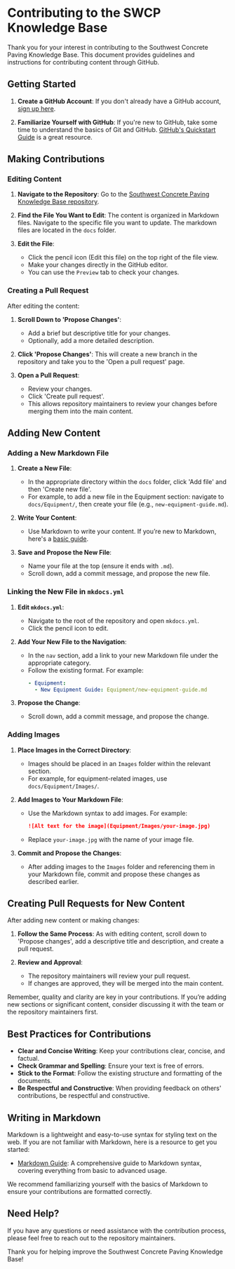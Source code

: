 # Contributing to the SWCP Knowledge Base

Thank you for your interest in contributing to the Southwest Concrete Paving Knowledge Base. This document provides guidelines and instructions for contributing content through GitHub.

## Getting Started

1. **Create a GitHub Account**: If you don't already have a GitHub account, [sign up here](https://github.com/join).

2. **Familiarize Yourself with GitHub**: If you're new to GitHub, take some time to understand the basics of Git and GitHub. [GitHub's Quickstart Guide](https://docs.github.com/en/get-started/quickstart) is a great resource.

## Making Contributions

### Editing Content

1. **Navigate to the Repository**: Go to the [Southwest Concrete Paving Knowledge Base repository](https://github.com/spizeck/SWCP).

2. **Find the File You Want to Edit**: The content is organized in Markdown files. Navigate to the specific file you want to update. The markdown files are located in the `docs` folder.

3. **Edit the File**:
   - Click the pencil icon (Edit this file) on the top right of the file view.
   - Make your changes directly in the GitHub editor.
   - You can use the `Preview` tab to check your changes.

### Creating a Pull Request

After editing the content:

1. **Scroll Down to 'Propose Changes'**:
   - Add a brief but descriptive title for your changes.
   - Optionally, add a more detailed description.

2. **Click 'Propose Changes'**: This will create a new branch in the repository and take you to the 'Open a pull request' page.

3. **Open a Pull Request**:
   - Review your changes.
   - Click 'Create pull request'.
   - This allows repository maintainers to review your changes before merging them into the main content.

## Adding New Content

### Adding a New Markdown File

1. **Create a New File**:
   - In the appropriate directory within the `docs` folder, click 'Add file' and then 'Create new file'.
   - For example, to add a new file in the Equipment section: navigate to `docs/Equipment/`, then create your file (e.g., `new-equipment-guide.md`).

2. **Write Your Content**:
   - Use Markdown to write your content. If you’re new to Markdown, here's a [basic guide](https://www.markdownguide.org/basic-syntax/).

3. **Save and Propose the New File**:
   - Name your file at the top (ensure it ends with `.md`).
   - Scroll down, add a commit message, and propose the new file.

### Linking the New File in `mkdocs.yml`

1. **Edit `mkdocs.yml`**:
   - Navigate to the root of the repository and open `mkdocs.yml`.
   - Click the pencil icon to edit.

2. **Add Your New File to the Navigation**:
   - In the `nav` section, add a link to your new Markdown file under the appropriate category.
   - Follow the existing format. For example:
     ```yaml
     - Equipment:
       - New Equipment Guide: Equipment/new-equipment-guide.md
     ```

3. **Propose the Change**:
   - Scroll down, add a commit message, and propose the change.

### Adding Images

1. **Place Images in the Correct Directory**:
   - Images should be placed in an `Images` folder within the relevant section.
   - For example, for equipment-related images, use `docs/Equipment/Images/`.

2. **Add Images to Your Markdown File**:
   - Use the Markdown syntax to add images. For example:
     ```markdown
     ![Alt text for the image](Equipment/Images/your-image.jpg)
     ```
   - Replace `your-image.jpg` with the name of your image file.

3. **Commit and Propose the Changes**:
   - After adding images to the `Images` folder and referencing them in your Markdown file, commit and propose these changes as described earlier.

## Creating Pull Requests for New Content

After adding new content or making changes:

1. **Follow the Same Process**: As with editing content, scroll down to 'Propose changes', add a descriptive title and description, and create a pull request.

2. **Review and Approval**:
   - The repository maintainers will review your pull request.
   - If changes are approved, they will be merged into the main content.

Remember, quality and clarity are key in your contributions. If you’re adding new sections or significant content, consider discussing it with the team or the repository maintainers first.


## Best Practices for Contributions

- **Clear and Concise Writing**: Keep your contributions clear, concise, and factual.
- **Check Grammar and Spelling**: Ensure your text is free of errors.
- **Stick to the Format**: Follow the existing structure and formatting of the documents.
- **Be Respectful and Constructive**: When providing feedback on others' contributions, be respectful and constructive.

## Writing in Markdown

Markdown is a lightweight and easy-to-use syntax for styling text on the web. If you are not familiar with Markdown, here is a resource to get you started:

- [Markdown Guide](https://www.markdownguide.org/basic-syntax/): A comprehensive guide to Markdown syntax, covering everything from basic to advanced usage.

We recommend familiarizing yourself with the basics of Markdown to ensure your contributions are formatted correctly.

## Need Help?

If you have any questions or need assistance with the contribution process, please feel free to reach out to the repository maintainers.

Thank you for helping improve the Southwest Concrete Paving Knowledge Base!
